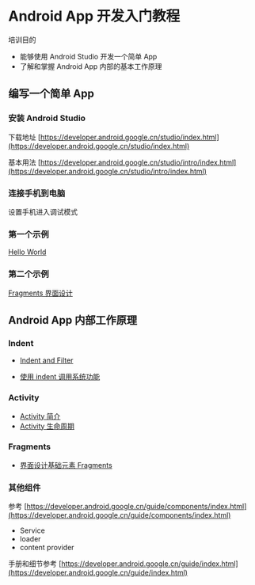 # Android App 开发入门教程

培训目的

* 能够使用 Android Studio 开发一个简单 App
* 了解和掌握 Android App 内部的基本工作原理

## 编写一个简单 App

### 安装 Android Studio

下载地址 [https://developer.android.google.cn/studio/index.html](https://developer.android.google.cn/studio/index.html)

基本用法 [https://developer.android.google.cn/studio/intro/index.html](https://developer.android.google.cn/studio/intro/index.html)

### 连接手机到电脑

设置手机进入调试模式

### 第一个示例

[Hello World](https://developer.android.google.cn/training/basics/firstapp/index.html)

### 第二个示例

[Fragments 界面设计](https://developer.android.google.cn/training/basics/fragments/index.html)


## Android App 内部工作原理

### Indent

* [Indent and Filter](https://developer.android.google.cn/guide/components/intents-filters.html)

* [使用 indent 调用系统功能](https://developer.android.google.cn/guide/components/intents-common.html)

### Activity

* [Activity 简介](https://developer.android.google.cn/guide/components/activities/intro-activities.html)
* [Activity 生命周期](https://developer.android.google.cn/guide/components/activities/activity-lifecycle.html#saras)

### Fragments

* [界面设计基础元素 Fragments](https://developer.android.google.cn/guide/components/fragments.html)

### 其他组件

参考 [https://developer.android.google.cn/guide/components/index.html](https://developer.android.google.cn/guide/components/index.html)

* Service
* loader
* content provider


手册和细节参考 [https://developer.android.google.cn/guide/index.html](https://developer.android.google.cn/guide/index.html)

